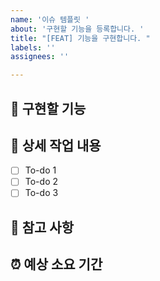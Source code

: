 ```yaml
---
name: '이슈 템플릿 '
about: '구현할 기능을 등록합니다. '
title: "[FEAT] 기능을 구현합니다. "
labels: ''
assignees: ''

---
```


## 🤷 구현할 기능

## 🔨 상세 작업 내용

- [ ] To-do 1
- [ ] To-do 2
- [ ] To-do 3

## 📄 참고 사항

## ⏰ 예상 소요 기간
